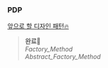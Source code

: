 ### PDP
[앞으로 할 디자인 패턴🔥](https://velog.io/@jahoy/%EC%8B%A4%EC%9A%A9%EC%A0%81%EC%9D%B8-Python-%EB%94%94%EC%9E%90%EC%9D%B8-%ED%8C%A8%ED%84%B4-%EC%A0%95%EB%A6%AC)
> **완료🍺**  
>_Factory_Method_  
> _Abstract_Factory_Method_
